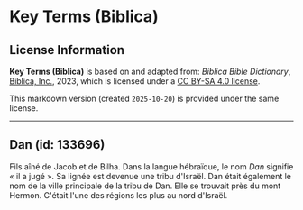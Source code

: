 # Key Terms (Biblica)

## License Information

**Key Terms (Biblica)** is based on and adapted from: _Biblica Bible Dictionary_, [Biblica, Inc.](https://www.biblica.com/), 2023, which is licensed under a [CC BY-SA 4.0 license](https://creativecommons.org/licenses/by-sa/4.0/legalcode.en).

This markdown version (created `2025-10-20`) is provided under the same license.



--------------------------------

## Dan (id: 133696)

Fils aîné de Jacob et de Bilha. Dans la langue hébraïque, le nom *Dan* signifie « il a jugé ». Sa lignée est devenue une tribu d'Israël. Dan était également le nom de la ville principale de la tribu de Dan. Elle se trouvait près du mont Hermon. C'était l'une des régions les plus au nord d'Israël.


